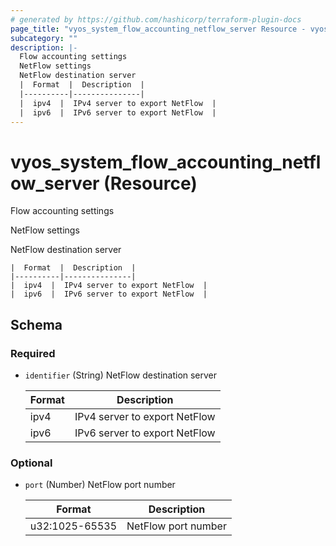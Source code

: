 ```yaml
---
# generated by https://github.com/hashicorp/terraform-plugin-docs
page_title: "vyos_system_flow_accounting_netflow_server Resource - vyos"
subcategory: ""
description: |-
  Flow accounting settings
  NetFlow settings
  NetFlow destination server
  |  Format  |  Description  |
  |----------|---------------|
  |  ipv4  |  IPv4 server to export NetFlow  |
  |  ipv6  |  IPv6 server to export NetFlow  |
---
```


# vyos_system_flow_accounting_netflow_server (Resource)

Flow accounting settings

NetFlow settings

NetFlow destination server

    |  Format  |  Description  |
    |----------|---------------|
    |  ipv4  |  IPv4 server to export NetFlow  |
    |  ipv6  |  IPv6 server to export NetFlow  |



<!-- schema generated by tfplugindocs -->
## Schema

### Required

- `identifier` (String) NetFlow destination server

    |  Format  |  Description  |
    |----------|---------------|
    |  ipv4  |  IPv4 server to export NetFlow  |
    |  ipv6  |  IPv6 server to export NetFlow  |

### Optional

- `port` (Number) NetFlow port number

    |  Format  |  Description  |
    |----------|---------------|
    |  u32:1025-65535  |  NetFlow port number  |
